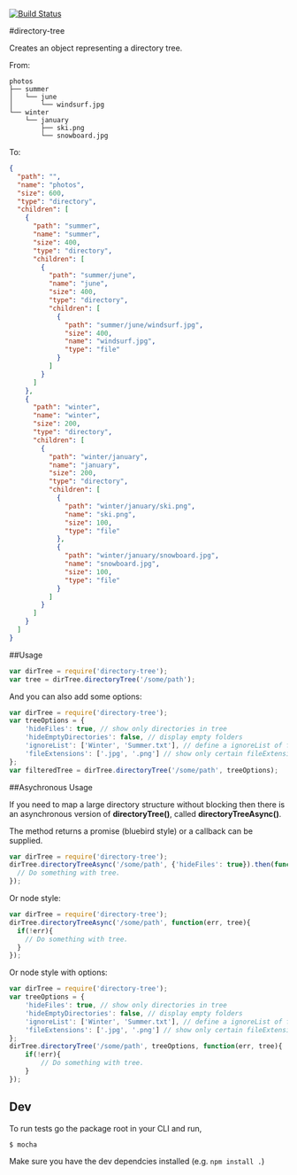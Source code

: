 [![Build Status](https://travis-ci.org/ssimpo/advanced-directory-tree.svg)](https://travis-ci.org/ssimpo/advanced-directory-tree)

#directory-tree

Creates an object representing a directory tree.

From:

```
photos
├── summer
│   └── june
│       └── windsurf.jpg
└── winter
    └── january
        ├── ski.png
        └── snowboard.jpg
```

To:

```json
{
  "path": "",
  "name": "photos",
  "size": 600,
  "type": "directory",
  "children": [
    {
      "path": "summer",
      "name": "summer",
      "size": 400,
      "type": "directory",
      "children": [
        {
          "path": "summer/june",
          "name": "june",
          "size": 400,
          "type": "directory",
          "children": [
            {
              "path": "summer/june/windsurf.jpg",
              "size": 400,
              "name": "windsurf.jpg",
              "type": "file"
            }
          ]
        }
      ]
    },
    {
      "path": "winter",
      "name": "winter",
      "size": 200,
      "type": "directory",
      "children": [
        {
          "path": "winter/january",
          "name": "january",
          "size": 200,
          "type": "directory",
          "children": [
            {
              "path": "winter/january/ski.png",
              "name": "ski.png",
              "size": 100,
              "type": "file"
            },
            {
              "path": "winter/january/snowboard.jpg",
              "name": "snowboard.jpg",
              "size": 100,
              "type": "file"
            }
          ]
        }
      ]
    }
  ]
}
```

##Usage

```javascript
var dirTree = require('directory-tree');
var tree = dirTree.directoryTree('/some/path');
```

And you can also add some options:

```javascript
var dirTree = require('directory-tree');
var treeOptions = {
	'hideFiles': true, // show only directories in tree
	'hideEmptyDirectories': false, // display empty folders
	'ignoreList': ['Winter', 'Summer.txt'], // define a ignoreList of files / directories
	'fileExtensions': ['.jpg', '.png'] // show only certain fileExtensions
};
var filteredTree = dirTree.directoryTree('/some/path', treeOptions);
```

##Asychronous Usage

If you need to map a large directory structure without blocking then there is an asynchronous version of **directoryTree()**, called **directoryTreeAsync()**.

The method returns a promise (bluebird style) or a callback can be supplied.

```javascript
var dirTree = require('directory-tree');
dirTree.directoryTreeAsync('/some/path', {'hideFiles': true}).then(function(tree){
  // Do something with tree.
});
```

Or node style:

```javascript
var dirTree = require('directory-tree');
dirTree.directoryTreeAsync('/some/path', function(err, tree){
  if(!err){
    // Do something with tree.
  }
});
```

Or node style with options:

```javascript
var dirTree = require('directory-tree');
var treeOptions = {
	'hideFiles': true, // show only directories in tree
	'hideEmptyDirectories': false, // display empty folders
	'ignoreList': ['Winter', 'Summer.txt'], // define a ignoreList of files / directories
	'fileExtensions': ['.jpg', '.png'] // show only certain fileExtensions
};
dirTree.directoryTree('/some/path', treeOptions, function(err, tree){
	if(!err){
		// Do something with tree.
	}
});
```

## Dev

To run tests go the package root in your CLI and run,

```bash
$ mocha
```

Make sure you have the dev dependcies installed (e.g. `npm install .`)
